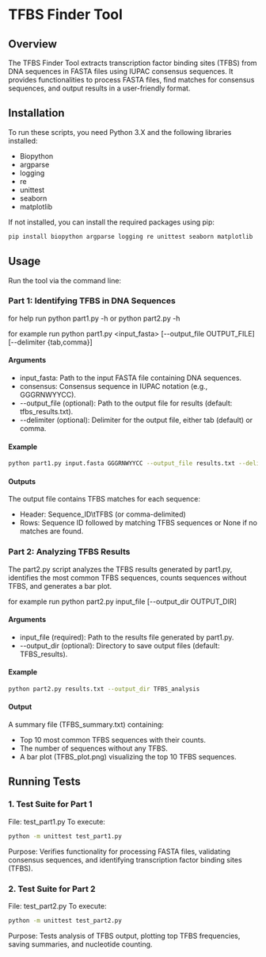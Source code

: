 # TFBS Finder Tool

## Overview
The TFBS Finder Tool extracts transcription factor binding sites (TFBS) from DNA sequences in FASTA files using IUPAC consensus sequences. It provides functionalities to process FASTA files, find matches for consensus sequences, and output results in a user-friendly format.

## Installation

To run these scripts, you need Python 3.X and the following libraries installed:

- Biopython
- argparse
- logging
- re
- unittest
- seaborn
- matplotlib

If not installed, you can install the required packages using pip:

```sh
pip install biopython argparse logging re unittest seaborn matplotlib
```

## Usage

Run the tool via the command line:

### Part 1: Identifying TFBS in DNA Sequences
for help run
python part1.py -h or python part2.py -h

for example run
python part1.py <input_fasta> <consensus> [--output_file OUTPUT_FILE] [--delimiter {tab,comma}]

#### Arguments

- input_fasta: Path to the input FASTA file containing DNA sequences.
- consensus: Consensus sequence in IUPAC notation (e.g., GGGRNWYYCC).
- --output_file (optional): Path to the output file for results (default: tfbs_results.txt).
- --delimiter (optional): Delimiter for the output file, either tab (default) or comma.

#### Example
```sh
python part1.py input.fasta GGGRNWYYCC --output_file results.txt --delimiter tab
```

#### Outputs
The output file contains TFBS matches for each sequence:
- Header: Sequence_ID\tTFBS (or comma-delimited)
- Rows: Sequence ID followed by matching TFBS sequences or None if no matches are found.

### Part 2: Analyzing TFBS Results
The part2.py script analyzes the TFBS results generated by part1.py, identifies the most common TFBS sequences, counts sequences without TFBS, and generates a bar plot.

for example run
python part2.py input_file [--output_dir OUTPUT_DIR]

#### Arguments
- input_file (required): Path to the results file generated by part1.py.
- --output_dir (optional): Directory to save output files (default: TFBS_results).

#### Example
```sh
python part2.py results.txt --output_dir TFBS_analysis
```

#### Output
A summary file (TFBS_summary.txt) containing:
- Top 10 most common TFBS sequences with their counts.
- The number of sequences without any TFBS.
- A bar plot (TFBS_plot.png) visualizing the top 10 TFBS sequences.

## Running Tests

### 1. Test Suite for Part 1

File: test_part1.py
To execute:
```sh
python -m unittest test_part1.py
```

Purpose: Verifies functionality for processing FASTA files, validating consensus sequences, and identifying transcription factor binding sites (TFBS).

### 2. Test Suite for Part 2

File: test_part2.py
To execute:
```sh
python -m unittest test_part2.py
```

Purpose: Tests analysis of TFBS output, plotting top TFBS frequencies, saving summaries, and nucleotide counting.